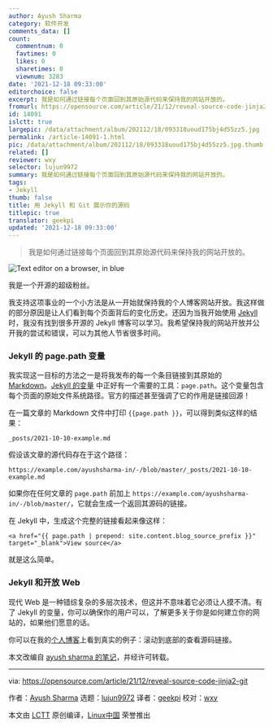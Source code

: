 ```yaml
---
author: Ayush Sharma
category: 软件开发
comments_data: []
count:
  commentnum: 0
  favtimes: 0
  likes: 0
  sharetimes: 0
  viewnum: 3283
date: '2021-12-18 09:33:00'
editorchoice: false
excerpt: 我是如何通过链接每个页面回到其原始源代码来保持我的网站开放的。
fromurl: https://opensource.com/article/21/12/reveal-source-code-jinja2-git
id: 14091
islctt: true
largepic: /data/attachment/album/202112/18/093318uoud175bj4d55zz5.jpg
permalink: /article-14091-1.html
pic: /data/attachment/album/202112/18/093318uoud175bj4d55zz5.jpg.thumb.jpg
related: []
reviewer: wxy
selector: lujun9972
summary: 我是如何通过链接每个页面回到其原始源代码来保持我的网站开放的。
tags:
- Jekyll
thumb: false
title: 用 Jekyll 和 Git 展示你的源码
titlepic: true
translator: geekpi
updated: '2021-12-18 09:33:00'
---
```



> 
> 我是如何通过链接每个页面回到其原始源代码来保持我的网站开放的。
> 
> 
> 


![](/data/attachment/album/202112/18/093318uoud175bj4d55zz5.jpg "Text editor on a browser, in blue")


我是一个开源的超级粉丝。


我支持这项事业的一个小方法是从一开始就保持我的个人博客网站开放。我这样做的部分原因是让人们看到每个页面背后的变化历史。还因为当我开始使用 [Jekyll](https://opensource.com/article/21/9/build-website-jekyll) 时，我没有找到很多开源的 Jekyll 博客可以学习。我希望保持我的网站开放并公开我的尝试和错误，可以为其他人节省很多时间。


### Jekyll 的 page.path 变量


我实现这一目标的方法之一是将我发布的每一个条目链接到其原始的 [Markdown](https://opensource.com/article/19/9/introduction-markdown)。[Jekyll 的变量](https://jekyllrb.com/docs/variables/#page-variables) 中正好有一个需要的工具：`page.path`。这个变量包含每个页面的原始文件系统路径。官方的描述甚至强调了它的作用是链接回源！


在一篇文章的 Markdown 文件中打印 `{{page.path }}`，可以得到类似这样的结果：



```
_posts/2021-10-10-example.md

```

假设该文章的源代码存在于这个路径：



```
https://example.com/ayushsharma-in/-/blob/master/_posts/2021-10-10-example.md

```

如果你在任何文章的 `page.path` 前加上 `https://example.com/ayushsharma-in/-/blob/master/`，它就会生成一个返回其源码的链接。


在 Jekyll 中，生成这个完整的链接看起来像这样：



```
<a href="{{ page.path | prepend: site.content.blog_source_prefix }}" target="_blank">View source</a>

```

就是这么简单。


### Jekyll 和开放 Web


现代 Web 是一种错综复杂的多层次技术，但这并不意味着它必须让人摸不清。有了 Jekyll 的变量，你可以确保你的用户可以，了解更多关于你是如何建立你的网站的，如果他们愿意的话。


你可以在我的[个人博客](https://www.ayushsharma.in)上看到真实的例子：滚动到底部的查看源码链接。


本文改编自 [ayush sharma 的笔记](https://www.ayushsharma.in/2021/11/linking-jekyll-pages-back-to-their-git-source-code)，并经许可转载。




---


via: <https://opensource.com/article/21/12/reveal-source-code-jinja2-git>


作者：[Ayush Sharma](https://opensource.com/users/ayushsharma) 选题：[lujun9972](https://github.com/lujun9972) 译者：[geekpi](https://github.com/geekpi) 校对：[wxy](https://github.com/wxy)


本文由 [LCTT](https://github.com/LCTT/TranslateProject) 原创编译，[Linux中国](https://linux.cn/) 荣誉推出